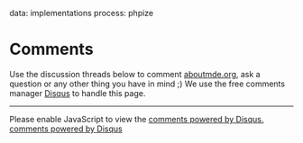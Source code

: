 data: implementations
process: phpize

<h1>Comments</h1>

<p class="lead">Use the discussion threads below to comment <a href="http://aboutmde.org/">aboutmde.org</a>, ask a question or
any other thing you have in mind ;) We use the free comments manager <a href="http://www.disqus.com/">Disqus</a> to handle this page.</p>
<hr />

<div id="disqus_thread"></div>
<script type="text/javascript">
/* * * CONFIGURATION VARIABLES: EDIT BEFORE PASTING INTO YOUR WEBPAGE * * */
var disqus_shortname = 'aboutmde'; // required: replace example with your forum shortname

/* * * DON'T EDIT BELOW THIS LINE * * */
(function() {
    var dsq = document.createElement('script'); dsq.type = 'text/javascript'; dsq.async = true;
    dsq.src = '//' + disqus_shortname + '.disqus.com/embed.js';
    (document.getElementsByTagName('head')[0] || document.getElementsByTagName('body')[0]).appendChild(dsq);
})();
</script>
<noscript>Please enable JavaScript to view the <a href="http://disqus.com/?ref_noscript">comments powered by Disqus.</a></noscript>
<a href="http://disqus.com" class="dsq-brlink">comments powered by <span class="logo-disqus">Disqus</span></a>
